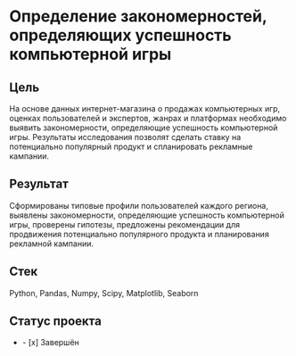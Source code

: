 # Определение закономерностей, определяющих успешность компьютерной игры
## Цель
На основе данных интернет-магазина о продажах компьютерных игр, оценках пользователей и экспертов, жанрах и платформах необходимо выявить закономерности, определяющие успешность компьютерной игры. Результаты исследования позволят сделать ставку на потенциально популярный продукт и спланировать рекламные кампании.
## Результат
Сформированы типовые профили пользователей каждого региона, выявлены закономерности, определяющие успешность компьютерной игры, проверены гипотезы, предложены рекомендации для продвижения потенциально популярного продукта и планирования рекламной кампании.  
## Стек
Python, Pandas, Numpy, Scipy, Matplotlib, Seaborn
## Статус проекта
<ul><li>- [x] Завершён</li>



